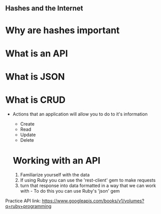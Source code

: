 ## Hashes and the Internet 

# Why are hashes important

# What is an API 

# What is JSON

# What is CRUD 
- Actions that an application will allow you to do to it's information 
  - Create 
  - Read 
  - Update 
  - Delete 

  # Working with an API
    1. Familiarize yourself with the data 
    2. If using Ruby you can use the 'rest-client' gem to make requests 
    3. turn that response into data formatted in a way that we can work with 
      - To do this you can use Ruby's 'json' gem 


Practice API link: 
https://www.googleapis.com/books/v1/volumes?q=ruby+programming